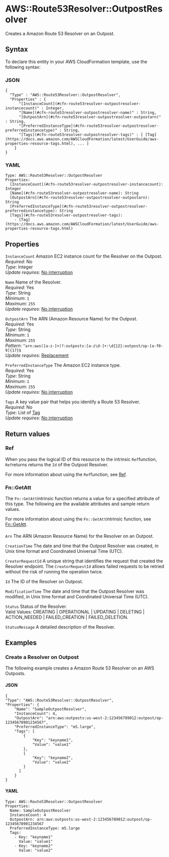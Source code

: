 # AWS::Route53Resolver::OutpostResolver<a name="aws-resource-route53resolver-outpostresolver"></a>

Creates a Amazon Route 53 Resolver on an Outpost\.

## Syntax<a name="aws-resource-route53resolver-outpostresolver-syntax"></a>

To declare this entity in your AWS CloudFormation template, use the following syntax:

### JSON<a name="aws-resource-route53resolver-outpostresolver-syntax.json"></a>

```
{
  "Type" : "AWS::Route53Resolver::OutpostResolver",
  "Properties" : {
      "[InstanceCount](#cfn-route53resolver-outpostresolver-instancecount)" : Integer,
      "[Name](#cfn-route53resolver-outpostresolver-name)" : String,
      "[OutpostArn](#cfn-route53resolver-outpostresolver-outpostarn)" : String,
      "[PreferredInstanceType](#cfn-route53resolver-outpostresolver-preferredinstancetype)" : String,
      "[Tags](#cfn-route53resolver-outpostresolver-tags)" : [ [Tag](https://docs.aws.amazon.com/AWSCloudFormation/latest/UserGuide/aws-properties-resource-tags.html), ... ]
    }
}
```

### YAML<a name="aws-resource-route53resolver-outpostresolver-syntax.yaml"></a>

```
Type: AWS::Route53Resolver::OutpostResolver
Properties: 
  [InstanceCount](#cfn-route53resolver-outpostresolver-instancecount): Integer
  [Name](#cfn-route53resolver-outpostresolver-name): String
  [OutpostArn](#cfn-route53resolver-outpostresolver-outpostarn): String
  [PreferredInstanceType](#cfn-route53resolver-outpostresolver-preferredinstancetype): String
  [Tags](#cfn-route53resolver-outpostresolver-tags): 
    - [Tag](https://docs.aws.amazon.com/AWSCloudFormation/latest/UserGuide/aws-properties-resource-tags.html)
```

## Properties<a name="aws-resource-route53resolver-outpostresolver-properties"></a>

`InstanceCount`  <a name="cfn-route53resolver-outpostresolver-instancecount"></a>
Amazon EC2 instance count for the Resolver on the Outpost\.  
*Required*: No  
*Type*: Integer  
*Update requires*: [No interruption](https://docs.aws.amazon.com/AWSCloudFormation/latest/UserGuide/using-cfn-updating-stacks-update-behaviors.html#update-no-interrupt)

`Name`  <a name="cfn-route53resolver-outpostresolver-name"></a>
Name of the Resolver\.  
*Required*: Yes  
*Type*: String  
*Minimum*: `1`  
*Maximum*: `255`  
*Update requires*: [No interruption](https://docs.aws.amazon.com/AWSCloudFormation/latest/UserGuide/using-cfn-updating-stacks-update-behaviors.html#update-no-interrupt)

`OutpostArn`  <a name="cfn-route53resolver-outpostresolver-outpostarn"></a>
The ARN \(Amazon Resource Name\) for the Outpost\.  
*Required*: Yes  
*Type*: String  
*Minimum*: `1`  
*Maximum*: `255`  
*Pattern*: `^arn:aws([a-z-]+)?:outposts:[a-z\d-]+:\d{12}:outpost/op-[a-f0-9]{17}$`  
*Update requires*: [Replacement](https://docs.aws.amazon.com/AWSCloudFormation/latest/UserGuide/using-cfn-updating-stacks-update-behaviors.html#update-replacement)

`PreferredInstanceType`  <a name="cfn-route53resolver-outpostresolver-preferredinstancetype"></a>
 The Amazon EC2 instance type\.   
*Required*: Yes  
*Type*: String  
*Minimum*: `1`  
*Maximum*: `255`  
*Update requires*: [No interruption](https://docs.aws.amazon.com/AWSCloudFormation/latest/UserGuide/using-cfn-updating-stacks-update-behaviors.html#update-no-interrupt)

`Tags`  <a name="cfn-route53resolver-outpostresolver-tags"></a>
A key value pair that helps you identify a Route 53 Resolver\.  
*Required*: No  
*Type*: List of [Tag](https://docs.aws.amazon.com/AWSCloudFormation/latest/UserGuide/aws-properties-resource-tags.html)  
*Update requires*: [No interruption](https://docs.aws.amazon.com/AWSCloudFormation/latest/UserGuide/using-cfn-updating-stacks-update-behaviors.html#update-no-interrupt)

## Return values<a name="aws-resource-route53resolver-outpostresolver-return-values"></a>

### Ref<a name="aws-resource-route53resolver-outpostresolver-return-values-ref"></a>

When you pass the logical ID of this resource to the intrinsic `Ref`function, `Ref`returns returns the `Id` of the Outpost Resolver\.

For more information about using the `Ref`function, see [Ref](https://docs.aws.amazon.com/AWSCloudFormation/latest/UserGuide/intrinsic-function-reference-ref.html)\.

### Fn::GetAtt<a name="aws-resource-route53resolver-outpostresolver-return-values-fn--getatt"></a>

The `Fn::GetAtt`intrinsic function returns a value for a specified attribute of this type\. The following are the available attributes and sample return values\.

For more information about using the `Fn::GetAtt`intrinsic function, see [Fn::GetAtt](https://docs.aws.amazon.com/AWSCloudFormation/latest/UserGuide/intrinsic-function-reference-getatt.html)\.

#### <a name="aws-resource-route53resolver-outpostresolver-return-values-fn--getatt-fn--getatt"></a>

`Arn`  <a name="Arn-fn::getatt"></a>
The ARN \(Amazon Resource Name\) for the Resolver on an Outpost\.

`CreationTime`  <a name="CreationTime-fn::getatt"></a>
The date and time that the Outpost Resolver was created, in Unix time format and Coordinated Universal Time \(UTC\)\.

`CreatorRequestId`  <a name="CreatorRequestId-fn::getatt"></a>
A unique string that identifies the request that created the Resolver endpoint\. The `CreatorRequestId` allows failed requests to be retried without the risk of running the operation twice\.

`Id`  <a name="Id-fn::getatt"></a>
The ID of the Resolver on Outpost\.

`ModificationTime`  <a name="ModificationTime-fn::getatt"></a>
The date and time that the Outpost Resolver was modified, in Unix time format and Coordinated Universal Time \(UTC\)\.

`Status`  <a name="Status-fn::getatt"></a>
Status of the Resolver\.  
Valid Values: CREATING \| OPERATIONAL \| UPDATING \| DELETING \| ACTION\_NEEDED \| FAILED\_CREATION \| FAILED\_DELETION\.

`StatusMessage`  <a name="StatusMessage-fn::getatt"></a>
A detailed description of the Resolver\.

## Examples<a name="aws-resource-route53resolver-outpostresolver--examples"></a>



### Create a Resolver on Outpost<a name="aws-resource-route53resolver-outpostresolver--examples--Create_a_Resolver_on_Outpost"></a>

The following example creates a Amazon Route 53 Resolver on an AWS Outposts\.

#### JSON<a name="aws-resource-route53resolver-outpostresolver--examples--Create_a_Resolver_on_Outpost--json"></a>

```
{
"Type": "AWS::Route53Resolver::OutpostResolver",
"Properties": {
    "Name": "SampleOutpostResolver",
    "InstanceCount": 4,
    "OutpostArn": "arn:aws:outposts:us-west-2:123456789012:outpost/op-12345678901234567",
    "PreferredInstanceType": "m5.large",
    "Tags": [
        {
            "Key": "keyname1",
            "Value": "value1"
        },
        {
            "Key": "keyname2",
            "Value": "value2"
        }
      ]
    }
}
```

#### YAML<a name="aws-resource-route53resolver-outpostresolver--examples--Create_a_Resolver_on_Outpost--yaml"></a>

```
Type: AWS::Route53Resolver::OutpostResolver
Properties:
  Name: SampleOutpostResolver
  InstanceCount: 4
  OutpostArn: arn:aws:outposts:us-west-2:123456789012:outpost/op-12345678901234567
  PreferredInstanceType: m5.large
  Tags:
    - Key: "keyname1"
      Value: "value1"
    - Key: "keyname2"
      Value: "value2"
```